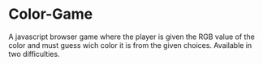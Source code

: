 # Color-Game
A javascript browser game where the player is given the RGB value of the color
and must guess wich color it is from the given choices.
Available in two difficulties.
